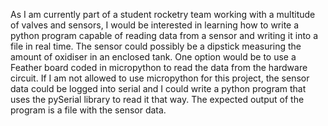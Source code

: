 As I am currently part of a student rocketry team working with a multitude of valves and sensors, I would be interested in learning how to write a python program capable of reading data from a sensor and writing it into a file in real time. The sensor could possibly be a dipstick measuring the amount of oxidiser in an enclosed tank. One option would be to use a Feather board coded in micropython to read the data from the hardware circuit. If I am not allowed to use micropython for this project, the sensor data could be logged into serial and I could write a python program that uses the pySerial library to read it that way. The expected output of the program is a file with the sensor data.
